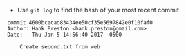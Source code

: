 
* Use `git log` to find the hash of your most recent commit

```
commit 4600bcecad83434ee50cf35e5697842e0f10faf0
Author: Hank Preston <hank.preston@gmail.com>
Date:   Thu Jan 5 14:56:40 2017 -0500

    Create second.txt from web
```

